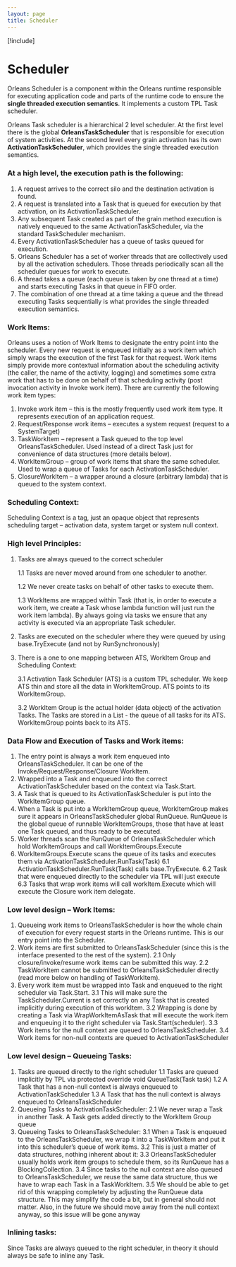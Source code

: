 ```yaml
---
layout: page
title: Scheduler
---
```


[!include[](../../warning-banner.zh.md)]

# Scheduler

Orleans Scheduler is a component within the Orleans runtime responsible for executing application code and parts of the runtime code to ensure the **single threaded execution semantics**. It implements a custom TPL Task scheduler.

Orleans Task scheduler is a hierarchical 2 level scheduler. 
At the first level there is the global **OrleansTaskScheduler** that is responsible for execution of system activities. 
At the second level every grain activation has its own **ActivationTaskScheduler**, which provides the single threaded execution semantics.

### At a high level, the execution path is the following:
1.	A request arrives to the correct silo and the destination activation is found.
2.	A request is translated into a Task that is queued for execution by that activation, on its ActivationTaskScheduler.
3.	Any subsequent Task created as part of the grain method execution is natively enqueued to the same ActivationTaskScheduler, via the standard TaskScheduler mechanism.
4.	Every ActivationTaskScheduler has a queue of tasks queued for execution.
5.	Orleans Scheduler has a set of worker threads that are collectively used by all the activation schedulers. Those threads periodically scan all the scheduler queues for work to execute. 
6.	A thread takes a queue (each queue is taken by one thread at a time) and starts executing Tasks in that queue in FIFO order.
7. The combination of one thread at a time taking a queue and the thread executing Tasks sequentially is what provides the single threaded execution semantics.

### Work Items:
Orleans uses a notion of Work Items to designate the entry point into the scheduler. Every new request is enqueued initially as a work item which simply wraps the execution of the first Task for that request. Work items simply provide more contextual information about the scheduling activity (the caller, the name of the activity, logging) and sometimes some extra work that has to be done on behalf of that scheduling activity (post invocation activity in Invoke work item).
There are currently the following work item types:
1.	Invoke work item – this is the mostly frequently used work item type. It represents execution of an application request. 
2.	Request/Response work items – executes a system request (request to a SystemTarget) 
3.	TaskWorkItem – represent a Task queued to the top level OrleansTaskScheduler. Used instead of a direct Task just for convenience of data structures (more details below).
4.	WorkItemGroup – group of work items that share the same scheduler. Used to wrap a queue of Tasks for each ActivationTaskScheduler.
5.	ClosureWorkItem – a wrapper around a closure (arbitrary lambda) that is queued to the system context.

### Scheduling Context:
Scheduling Context is a tag, just an opaque object that represents scheduling target – activation data, system target or system null context.


### High level Principles:
1.	Tasks are always queued to the correct scheduler

    1.1	Tasks are never moved around from one scheduler to another. 
    
    1.2	We never create tasks on behalf of other tasks to execute them.
    
    1.3	WorkItems are wrapped within Task (that is, in order to execute a work item, we create a Task whose lambda function will just run the work item lambda). By always going via tasks we ensure that any activity is executed via an appropriate Task scheduler.
    
2.	Tasks are executed on the scheduler where they were queued by using base.TryExecute (and not by RunSynchronously)
3.	There is a one to one mapping between ATS, WorkItem Group and Scheduling Context:

    3.1	Activation Task Scheduler (ATS) is a custom TPL scheduler. We keep ATS thin and store all the data in WorkItemGroup. ATS points to its WorkItemGroup.
    
    3.2	WorkItem Group is the actual holder (data object) of the activation Tasks. The Tasks are stored in a List<Task> - the queue of all tasks for its ATS. WorkItemGroup points back to its ATS.


### Data Flow and Execution of Tasks and Work items:
1.	The entry point is always a work item enqueued into OrleansTaskScheduler. It can be one of the Invoke/Request/Response/Closure WorkItem.
2.	Wrapped into a Task and enqueued into the correct ActivationTaskScheduler based on the context via Task.Start.
3.	A Task that is queued to its ActivationTaskScheduler is put into the WorkItemGroup queue.
4.	When a Task is put into a WorkItemGroup queue, WorkItemGroup makes sure it appears in OrleansTaskScheduler global RunQueue. RunQueue is the global queue of runnable WorkItemGroups, those that have at least one Task queued, and thus ready to be executed. 
5.	Worker threads scan the RunQueue of OrleansTaskScheduler which hold WorkItemGroups and call WorkItemGroups.Execute 
6.	WorkItemGroups.Execute scans the queue of its tasks and executes them via ActivationTaskScheduler.RunTask(Task)
    6.1	ActivationTaskScheduler.RunTask(Task) calls base.TryExecute.
    6.2	Task that were enqueued directly to the scheduler via TPL will just execute
    6.3	Tasks that wrap work items will call workItem.Execute which will execute the Closure work item delegate.



### Low level design – Work Items:
1.	Queueing work items to OrleansTaskScheduler is how the whole chain of execution for every request starts in the Orleans runtime. This is our entry point into the Scheduler.
2.	Work items are first submitted to OrleansTaskScheduler (since this is the interface presented to the rest of the system).
    2.1	Only closure/invoke/resume work items can be submitted this way. 
    2.2	TaskWorkItem cannot be submitted to OrleansTaskScheduler directly (read more below on handling of TaskWorkItem).
3.	Every work item must be wrapped into Task and enqueued to the right scheduler via Task.Start.
    3.1	This will make sure the TaskScheduler.Current is set correctly on any Task that is created implicitly during execution of this workItem.
    3.2	Wrapping is done by creating a Task via WrapWorkItemAsTask that will execute the work item and enqueuing it to the right scheduler via Task.Start(scheduler).
    3.3	Work items for the null context are queued to OrleansTaskScheduler.
    3.4	Work items for non-null contexts are queued to ActivationTaskScheduler 
 
### Low level design – Queueing Tasks:
1.	Tasks are queued directly to the right scheduler
    1.1	Tasks are queued implicitly by TPL via protected override void QueueTask(Task task)
    1.2	A Task that has a non-null context is always enqueued to ActivationTaskScheduler 
    1.3	A Task that has the null context is always enqueued to OrleansTaskScheduler
2.	Queueing Tasks to ActivationTaskScheduler:
    2.1	We never wrap a Task in another Task. A Task gets added directly to the WorkItem Group queue
3. Queueing Tasks to OrleansTaskScheduler:
    3.1	When a Task is enqueued to the OrleansTaskScheduler, we wrap it into a TaskWorkItem and put it into this scheduler’s queue of work items. 
    3.2	This is just a matter of data structures, nothing inherent about it:
    3.3	OrleansTaskScheduler usually holds work item groups to schedule them, so its RunQueue has a BlockingCollection<IWorkItem>.
    3.4	Since tasks to the null context are also queued to OrleansTaskScheduler, we reuse the same data structure, thus we have to wrap each Task in a TaskWorkItem.
    3.5	We should be able to get rid of this wrapping completely by adjusting the RunQueue data structure. This may simplify the code a bit, but in general should not matter. Also, in the future we should move away from the null context anyway, so this issue will be gone anyway
 

### Inlining tasks:
Since Tasks are always queued to the right scheduler, in theory it should always be safe to inline any Task. 

